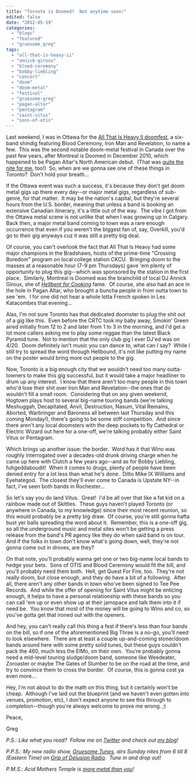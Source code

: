 ```yaml
---
title: "Toronto is Doomed?  Not anytime soon!"
edited: false
date: "2012-05-19"
categories:
  - "blogs"
  - "featured"
  - "gruesome_greg"
tags:
  - "all-that-is-heavy-ii"
  - "annick-giroux"
  - "blood-ceremony"
  - "bobby-liebling"
  - "concert"
  - "doom"
  - "doom-metal"
  - "festival"
  - "gruesome-greg"
  - "pagan-altar"
  - "pentagram"
  - "saint-vitus"
  - "sons-of-otis"
---
```


Last weekend, I was in Ottawa for the [All That Is Heavy II doomfest](http://gruesomeviews.com/2012/05/14/amateur-concert-photography-hour-all-that-is-heavy-ii-mavericks-ottawa-may-12th/), a six-band shindig featuring Blood Ceremony, Iron Man and Revelation, to name a few.  This was the second notable doom-metal festival in Canada over the past few years, after Montreal is Doomed in December 2010, which happened to be Pagan Altar's North American debut.  (That was [quite the nite for me](http://www.hellbound.ca/2010/12/saturday-nite-in-montreal-my-liver-is-doomed/), too!)  So, when are we gonna see one of these things in Toronto?  Don't hold your breath...

If the Ottawa event was such a success, it's because they don't get doom metal gigs up there every day--or major metal gigs, regardless of sub-genre, for that matter.  It may be the nation's capital, but they're several hours from the U.S. border, meaning that unless a band is booking an extensive Canadian itinerary, it's a little out of the way.  The vibe I got from the Ottawa metal scene is not unlike that when I was growing up in Calgary.  Back then, a major metal band coming to town was a rare enough occurrence that even if you weren't the biggest fan of, say, Overkill, you'd go to their gig anyways cuz it was still a pretty big deal.

Of course, you can't overlook the fact that All That Is Heavy had some major champions in the Bradshaws, hosts of the prime-time "Crossing Boredom" program on local college station CKCU.  Bringing doom to the masses at a reasonable hour (7-9 pm Thursdays) gave 'em plenty of opportunity to plug this gig--which was sponsored by the station in the first place.  Similarly, Montreal is Doomed was the brainchild of local DJ Annick Giroux, she of [_Hellbent for Cooking_](http://www.bazillionpoints.com/hell-bent-for-cooking-the-headbangers-kitchen-by-annick-giroux-the-morbid-chef/) fame.  Of course, she also had an ace in the hole in Pagan Altar, who brought a buncha people in from outta town to see 'em.  I for one did not hear a whole lotta French spoken in Les Katacombes that evening...

Alas, I'm not sure Toronto has that dedicated doomster to plug the shit out of a gig like this.  Even before the CRTC took my baby away, Smokin' Green aired initially from 12 to 2 and later from 1 to 3 in the morning, and I'd get a lot more callers asking me to play some reggae than the latest Black Pyramid tune.  Not to mention that the only club gig I ever DJ'ed was on 4/20.  Doom definitely isn't music you can dance to, what can I say?  While I still try to spread the word through Hellbound, it's not like putting my name on the poster would bring more out people to the gig.

Now, Toronto is a big enough city that we wouldn't need too many outta-towners to make this gig successful, but it would take a major headliner to drum up any interest.  I know that there aren't too many people in this town who'd lose their shit over Iron Man and Revelation--the ones that do wouldn't fill a small room.  Considering that on any given weekend, Hogtown plays host to several big-name touring bands (we're talking Meshuggah, Decapitated, Anvil, Destruction, Nasum, Vital Remains, Aborted, Warbringer and Baroness all between last Thursday and this coming Monday!), there's going to be some stiff competition.  And since there aren't any local doomsters with the deep pockets to fly Cathedral or Electric Wizard out here for a one-off, we're talking probably either Saint Vitus or Pentagram.

Which brings up another issue: the border.  Word has it that Wino was roughly interrogated over a decades-old drunk driving charge when he came up here with Clutch a few years ago--and as for Bobby Liebling, fuhgeddaboudit!  When it comes to drugs, plenty of people have been denied entry for a lot less than what he's done.  Ditto Mike IX Williams and Eyehategod.  The closest they'll ever come to Canada is Upstate NY--in fact, I've seen both bands in Rochester...

So let's say you do land Vitus.  Great!  I'd be all over that like a fat kid on a rainbow made out of Skittles.  These guys haven't played Toronto (or anywhere in Canada, to my knowledge) since their most recent reunion, so this would probably be a pretty big draw.  Of course, you're still gonna hafta bust yer balls spreading the word about it.  Remember, this is a one-off gig, so all the underground music and metal sites won't be getting a press release from the band's PR agency like they do when said band is on tour.  And if the folks in town don't know what's going down, well, they're not gonna come out in droves, are they?

On that note, you'll probably wanna get one or two big-name local bands to hedge your bets.  Sons of OTIS and Blood Ceremony would fit the bill, and you'll probably need them both.  Hell, get Quest For Fire, too.  They're not really doom, but close enough, and they do have a bit of a following.  After all, there aren't any other bands in town who've been signed to Tee Pee Records.  And while the offer of opening for Saint Vitus might be enticing enough, it helps to have a personal relationship with these bands so you can call 'em up or even show up at their jamspace and talk them into it if need be.  You know that most of the money will be going to Wino and co, so you've gotta get that ironed out with the openers.

And hey, you can't really call this thing a fest if there's less than four bands on the bill, so if one of the aforementioned Big Three is a no-go, you'll need to look elsewhere.  There are at least a couple up-and-coming stoner/doom bands around here with some pretty solid tunes, but these guys couldn't pack the 460, much less the ElMo, on their own.  You're probably gonna need a mid-level touring sludge/doom band, someone like Weedeater, Zoroaster or maybe The Gates of Slumber to be on the road at the time, and try to convince them to cross the border.  Of course, this is gonna cost ya even more...

Hey, I'm not about to do the math on this thing, but it certainly won't be cheap.  Although I've laid out the blueprint (and we haven't even gotten into venues, promotion, etc), I don't expect anyone to see this through to completion--though you're always welcome to prove me wrong. ;)

Peace,

Greg

_P.S.: Like what you read?  Follow me on [Twitter](http://twitter.com/gruesomeviews) and check out [my blog](http://gruesomeviews.com/)!_

_P.P.S.: My new radio show, [Gruesome Tunes](http://gruesomeviews.com/category/music/gruesome-tunes/), airs Sunday nites from 6 till 8 (Eastern Time) on [Grip of Delusion Radio](http://www.steamingheathen.com/delusion/).  Tune in and drop out!_

_P.M.S.: Acid Mothers Temple is [more metal than you](http://www.youtube.com/watch?v=Y24MmylTeY4&ob=av3e)!_
